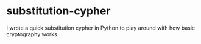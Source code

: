 # substitution-cypher
I wrote a quick substitution cypher in Python to play around with how basic cryptography works.
